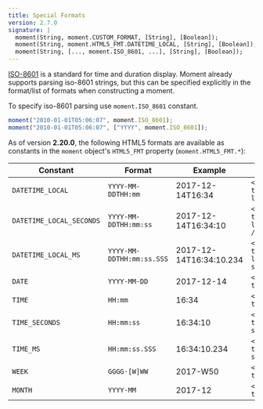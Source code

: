 ```yaml
---
title: Special Formats
version: 2.7.0
signature: |
  moment(String, moment.CUSTOM_FORMAT, [String], [Boolean]);
  moment(String, moment.HTML5_FMT.DATETIME_LOCAL, [String], [Boolean]); // from 2.20.0
  moment(String, [..., moment.ISO_8601, ...], [String], [Boolean]);
---
```


[ISO-8601](https://en.wikipedia.org/wiki/ISO_8601) is a standard for time and duration display. Moment already supports parsing iso-8601 strings, but this can be specified explicitly in the format/list of formats when constructing a moment.

To specify iso-8601 parsing use `moment.ISO_8601` constant. 

```javascript
moment("2010-01-01T05:06:07", moment.ISO_8601);
moment("2010-01-01T05:06:07", ["YYYY", moment.ISO_8601]);
```

As of version **2.20.0**, the following HTML5 formats are available as constants in the `moment` object's `HTML5_FMT` property (`moment.HTML5_FMT.*`):

| Constant                   | Format                    | Example                 | Input Type     |
| -------------              | -------------             | -------------           | -------------  |
| `DATETIME_LOCAL`           | `YYYY-MM-DDTHH:mm`        | 2017-12-14T16:34        |`<input type="datetime-local" />` |
| `DATETIME_LOCAL_SECONDS`   | `YYYY-MM-DDTHH:mm:ss`     | 2017-12-14T16:34:10     |`<input type="datetime-local" step="1" />` |
| `DATETIME_LOCAL_MS`        | `YYYY-MM-DDTHH:mm:ss.SSS` | 2017-12-14T16:34:10.234 |`<input type="datetime-local" step="0.001" />` |
| `DATE`                     | `YYYY-MM-DD`              | 2017-12-14              |`<input type="date" />` |
| `TIME`                     | `HH:mm`                   | 16:34                   |`<input type="time" />` |
| `TIME_SECONDS`             | `HH:mm:ss`                | 16:34:10                |`<input type="time" step="1" />` |
| `TIME_MS`                  | `HH:mm:ss.SSS`            | 16:34:10.234            |`<input type="time" step="0.001" />` |
| `WEEK`                     | `GGGG-[W]WW`              | 2017-W50                |`<input type="week" />` |
| `MONTH`                    | `YYYY-MM`                 | 2017-12                 |`<input type="month" />` |
